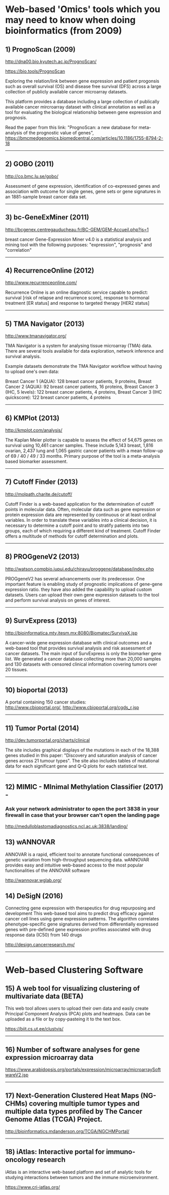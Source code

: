 # Web-based 'Omics' tools which you may need to know when doing bioinformatics (from 2009)

## 1) PrognoScan (2009)
http://dna00.bio.kyutech.ac.jp/PrognoScan/

https://bio.tools/PrognoScan

Exploring the relation/link between gene expression and patient progonsis such as overall survival (OS) and disease free survival (DFS) across a large collection of publicly available cancer microarray datasets.
 
This platform provides a database including a large collection of publically available cancer mircroarray dataset with clinical annotation as well as a tool for evaluating the biological relationship between gene expression and prognosis.

Read the paper from this link: "PrognoScan: a new database for meta-analysis of the prognostic value of genes", https://bmcmedgenomics.biomedcentral.com/articles/10.1186/1755-8794-2-18

------------------------------------

## 2) GOBO (2011)
http://co.bmc.lu.se/gobo/

Assessment of gene expression, identification of co-expressed genes and association with outcome for single genes, gene sets or gene signatures in an 1881-sample breast cancer data set.

------------------------------------

## 3) bc-GeneExMiner (2011)
http://bcgenex.centregauducheau.fr/BC-GEM/GEM-Accueil.php?js=1

breast cancer Gene-Expression Miner v4.0 is a statistical analysis and mining tool with the following purposes: 
"expression", "prognosis" and "correlation" 

------------------------------------

## 4) RecurrenceOnline (2012)
http://www.recurrenceonline.com/

Recurrence Online is an online diagnostic service capable to predict:
survival [risk of relapse and recurrence score],
response to hormonal treatment [ER status] and
response to targeted therapy [HER2 status]

------------------------------------

## 5) TMA Navigator (2013)
http://www.tmanavigator.org/

TMA Navigator is a system for analysing tissue microarray (TMA) data. There are several tools available for data exploration, network inference and survival analysis. 

Example datasets demonstrate the TMA Navigator workflow without having to upload one's own data:

Breast Cancer 1 (AQUA): 128 breast cancer patients, 9 proteins, Breast Cancer 2 (AQUA): 92 breast cancer patients, 16 proteins, Breast Cancer 3 (IHC, 5 levels): 122 breast cancer patients, 4 proteins, Breast Cancer 3 (IHC quickscore): 122 breast cancer patients, 4 proteins

------------------------------------

## 6) KMPlot (2013)
http://kmplot.com/analysis/

The Kaplan Meier plotter is capable to assess the effect of 54,675 genes on survival using 10,461 cancer samples. These include 5,143 breast, 1,816 ovarian, 2,437 lung and 1,065 gastric cancer patients with a mean follow-up of 69 / 40 / 49 / 33 months. Primary purpose of the tool is a meta-analysis based biomarker assessment.

------------------------------------

## 7) Cutoff Finder (2013)
http://molpath.charite.de/cutoff/

Cutoff Finder is a web-based application for the determination of cutoff points in molecular data. Often, molecular data such as gene expression or protein expression data are represented by continuous or at least ordinal variables. In order to translate these variables into a clinical decision, it is necessary to determine a cutoff point and to stratify patients into two groups, each of which requiring a different kind of treatment. Cutoff Finder offers a multitude of methods for cutoff determination and plots.

------------------------------------

## 8) PROGgeneV2 (2013)
http://watson.compbio.iupui.edu/chirayu/proggene/database/index.php

PROGgeneV2 has several advancements over its predecessor. One important feature is enabling study of prognostic implications of gene-gene expression ratio. they have also added the capability to upload custom datasets. Users can upload their own gene expression datasets to the tool and perform survival analysis on genes of interest. 

------------------------------------

## 9) SurvExpress (2013)
http://bioinformatica.mty.itesm.mx:8080/Biomatec/SurvivaX.jsp

A cancer-wide gene expression database with clinical outcomes and a web-based tool that provides survival analysis and risk assessment of cancer datasets. The main input of SurvExpress is only the biomarker gene list. We generated a cancer database collecting more than 20,000 samples and 130 datasets with censored clinical information covering tumors over 20 tissues.

------------------------------------

## 10) bioportal (2013)
A portal containing 150 cancer studies:  
http://www.cbioportal.org/, http://www.cbioportal.org/cgds_r.jsp

------------------------------------

## 11) Tumor Portal (2014)
http://dev.tumorportal.org/charts/clinical

The site includes graphical displays of the mutations in each of the 18,388 genes studied in this paper: "Discovery and saturation analysis of cancer genes across 21 tumour types". The site also includes tables of mutational data for each significant gene and Q–Q plots for each statistical test.

------------------------------------

## 12) MIMIC - MInimal Methylation Classifier (2017) - 
### Ask your network administrator to open the port 3838 in your firewall in case that your browser can't open the landing page 
http://medulloblastomadiagnostics.ncl.ac.uk:3838/landing/

## 13) wANNOVAR
ANNOVAR is a rapid, efficient tool to annotate functional consequences of genetic variation from high-throughput sequencing data. wANNOVAR provides easy and intuitive web-based access to the most popular functionalities of the ANNOVAR software

http://wannovar.wglab.org/

## 14) DeSigN (2016) 

Connecting gene expression with therapeutics for drug repurposing and development
This web-based tool aims to predict drug efficacy against cancer cell lines using gene expression patterns. The algorithm correlates phenotype-specific gene signatures derived from differentially expressed genes with pre-defined gene expression profiles associated with drug response data (IC50) from 140 drugs

http://design.cancerresearch.my/

------------------------------------
# Web-based Clustering Software 

## 15) A web tool for visualizing clustering of multivariate data (BETA) 
This web tool allows users to upload their own data and easily create Principal Component Analysis (PCA) plots and heatmaps. Data can be uploaded as a file or by copy-pasteing it to the text box.

https://biit.cs.ut.ee/clustvis/

------------------------------------
## 16) Number of software analyses for gene expression microarray data
https://www.arabidopsis.org/portals/expression/microarray/microarraySoftwareV2.jsp

------------------------------------
## 17) Next-Generation Clustered Heat Maps (NG-CHMs) covering multiple tumor types and multiple data types profiled by The Cancer Genome Atlas (TCGA) Project.
http://bioinformatics.mdanderson.org/TCGA/NGCHMPortal/

------------------------------------
## 18) iAtlas: Interactive portal for immuno-oncology research
iAtlas is an interactive web-based platform and set of analytic tools for studying interactions between tumors and the immune microenvironment.

https://www.cri-iatlas.org/
